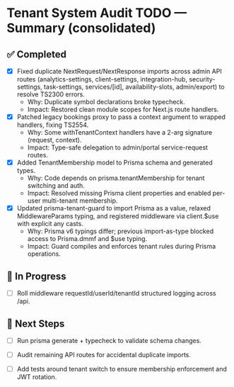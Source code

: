 # Tenant System Audit TODO — Summary (consolidated)

## ✅ Completed
- [x] Fixed duplicate NextRequest/NextResponse imports across admin API routes (analytics-settings, client-settings, integration-hub, security-settings, task-settings, services/[id], availability-slots, admin/export) to resolve TS2300 errors.
  - Why: Duplicate symbol declarations broke typecheck.
  - Impact: Restored clean module scopes for Next.js route handlers.
- [x] Patched legacy bookings proxy to pass a context argument to wrapped handlers, fixing TS2554.
  - Why: Some withTenantContext handlers have a 2-arg signature (request, context).
  - Impact: Type-safe delegation to admin/portal service-request routes.
- [x] Added TenantMembership model to Prisma schema and generated types.
  - Why: Code depends on prisma.tenantMembership for tenant switching and auth.
  - Impact: Resolved missing Prisma client properties and enabled per-user multi-tenant membership.
- [x] Updated prisma-tenant-guard to import Prisma as a value, relaxed MiddlewareParams typing, and registered middleware via client.$use with explicit any casts.
  - Why: Prisma v6 typings differ; previous import-as-type blocked access to Prisma.dmmf and $use typing.
  - Impact: Guard compiles and enforces tenant rules during Prisma operations.

## 🚧 In Progress
- [ ] Roll middleware requestId/userId/tenantId structured logging across /api.

## 🔧 Next Steps
- [ ] Run prisma generate + typecheck to validate schema changes.
- [ ] Audit remaining API routes for accidental duplicate imports.
- [ ] Add tests around tenant switch to ensure membership enforcement and JWT rotation.

